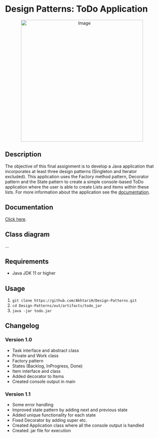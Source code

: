 # Design Patterns: ToDo Application

<p align="center">
<img src="https://i.imgur.com/nxwa8lY.png" alt="Image" width="400">
</p>


## Description

The objective of this final assignment is to develop a Java application that incorporates at least three design patterns (Singleton and Iterator excluded). This application uses the Factory method pattern, Decorator pattern and the State pattern to create a simple console-based ToDo application where the user is able to create Lists and items within these lists. For more information about the application see the [documentation](#documentation).

## Documentation

[Click here](https://newuniversity-my.sharepoint.com/personal/hemran_akhtari_student_nhlstenden_com/Documents/Design_Patterns_Hemran_Akhtari/Design_Patterns_ToDo_Application.pdf).

## Class diagram
...

## Requirements
- Java JDK 11 or higher

## Usage

1. ``` git clone https://github.com/AkhtariH/Design-Patterns.git ```
2. ``` cd Design-Patterns/out/artifacts/todo_jar ```
3. ``` java -jar todo.jar ```


## Changelog
### Version 1.0
- Task interface and abstract class
- Private and Work class
- Factory pattern
- States (Backlog, InProgress, Done)
- Item interface and class
- Added decorator to Items
- Created console output in main 

### Version 1.1
- Some error handling
- Improved state pattern by adding next and previous state
- Added unique functionality for each state
- Fixed Decorator by adding super etc.
- Created Application class where all the console output is handled
- Created .jar file for execution



